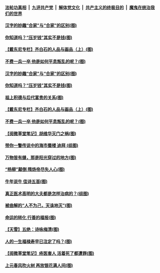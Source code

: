 

####  [法轮功真相](../../../../basic/blob/master/README.md?t=02211631) &nbsp;|&nbsp; [九评共产党](../../../../9ping.md/blob/master/README.md?t=02211631) &nbsp;|&nbsp; [解体党文化](../../../../jtdwh.md/blob/master/README.md?t=02211631)  &nbsp;|&nbsp; [共产主义的终极目的](../../../../gczydzjmd.md/blob/master/README.md?t=02211631) &nbsp;|&nbsp; [魔鬼在统治我们的世界](../../../../mgztzwmdsj.md/blob/master/README.md?t=02211631) 

#### [汉字的妙趣“合家”与“合家”的区别(图)](../pages/p7/962972.md?t=02211631) 

#### [你知道吗？“压岁钱”其实不是钱(图)](../pages/p7/962899.md?t=02211631) 


#### [【戴东尼专栏】齐白石的人品与画品（上）(图)](../pages/p7/955733.md?t=02211631) 

#### [不费一兵一卒 他是如何平息叛乱的呢？(图)](../pages/p7/962893.md?t=02211631) 


#### [汉字的妙趣“合家”与“合家”的区别(图)](../pages/p7/962972.md?t=02211631) 

#### [你知道吗？“压岁钱”其实不是钱(图)](../pages/p7/962899.md?t=02211631) 


#### [祖上积德与后代富贵的关系(图)](../pages/p7/963139.md?t=02211631) 

#### [【戴东尼专栏】齐白石的人品与画品（上）(图)](../pages/p7/955733.md?t=02211631) 

#### [不费一兵一卒 他是如何平息叛乱的呢？(图)](../pages/p7/962893.md?t=02211631) 


#### [【阅微草堂笔记】胡维华灭门之祸(图)](../pages/p7/956889.md?t=02211631) 

#### [带你一瞥传说中的海市蜃楼 迪拜 (组图)](../pages/p7/962494.md?t=02211631) 

#### [万物皆有缝，那是阳光穿过的地方(图)](../pages/p7/962851.md?t=02211631) 

#### [“杨柳”颠倒 隋炀帝尽失人心(图)](../pages/p7/962663.md?t=02211631) 

#### [牛年说牛 佳诗五首(图)](../pages/p7/962682.md?t=02211631) 

#### [真正医术高明的大夫都是怎样治病的？(组图)](../pages/p7/962567.md?t=02211631) 

#### [被曲解的“人不为己，天诛地灭”(图)](../pages/p7/962489.md?t=02211631) 

#### [命运的转化 行善的福报(图)](../pages/p7/962390.md?t=02211631) 

#### [【天雪】五绝：诗咏梅清(图)](../pages/p7/962776.md?t=02211631) 

#### [人的一生福禄寿早已注定了吗？(图)](../pages/p7/962484.md?t=02211631) 


#### [【阅微草堂笔记】疮医害人 活着死了都遭罪(图)](../pages/p7/956888.md?t=02211631) 

#### [上元春风吹火树 再放银花满人间(图)](../pages/p7/961320.md?t=02211631) 

